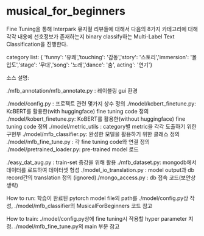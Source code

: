 # musical_for_beginners

Fine Tuning을 통해 Interpark 뮤지컬 리뷰들에 대해서 다음의 8가지 카테고리에 대해 각각 내용에 선호정보가 존재하는지 binary classify하는 Multi-Label Text Classification을 진행한다.

category list: { 'funny': '유쾌','touching': '감동','story': '스토리','immersion': '몰입도','stage': '무대','song': '노래','dance': '춤', acting': '연기'}

소스 설명: 

./mfb_annotation/mfb_annotate.py : 레이블링 gui 환경

./model/config.py : 프로젝트 관련 몇가지 상수 정의
./model/kcbert_finetune.py: KcBERT를 활용한(with huggingface) fine tuning code 정의
./model/kobert_finetune.py: KoBERT를 활용한(without huggingface) fine tuning code 정의
./model/metric_utils : category별 metric을 각각 도출하기 위한 구현부
./model/mfb_classifier.py: 완성한 모델을 활용하기 위한 클래스 정의
./model/mfb_fine_tune.py : 각 fine tuning code와 연결 정의
./model/pretrained_loader.py: pre-trained model 로드

./easy_dat_aug.py : train-set 증강을 위해 활용
./mfb_dataset.py: mongodb에서 데이터를 로드하여 데이터셋 형성
./model_io_translation.py : model output과 db record간의 translation 정의
(ignored)./mongo_access.py : db 접속 코드(보안상 생략)

How to run:
  학습이 완료된 pytorch model file의 path를 ./model/config.py상 작성,
  ./model/mfb_classifier의 MusicalForBeginners 코드 참고
  
How to train:
  ./model/config.py상에 fine tuning시 작용할 hyper parameter 지정.
  ./model/mfb_fine_tune.py의 main 부분 참고
